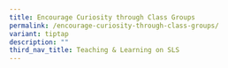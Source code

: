 ```yaml
---
title: Encourage Curiosity through Class Groups
permalink: /encourage-curiosity-through-class-groups/
variant: tiptap
description: ""
third_nav_title: Teaching & Learning on SLS
---
```


